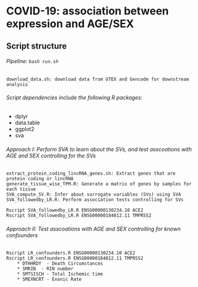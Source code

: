 # COVID-19: association between expression and AGE/SEX 

## Script structure
###### Pipeline: `bash run.sh` <br/>
	download_data.sh: download data from GTEX and Gencode for downstream analysis


###### Script dependencies include the following R packages:<br/>
* dplyr
* data.table
* ggplot2
* sva
	
###### Approach I: Perform SVA to learn about the SVs, and test asscoations with AGE and SEX controlling for the SVs <br/>

	extract_protein_coding_lincRNA_genes.sh: Extract genes that are protein coding or lincRNA
	generate_tissue_wise_TPM.R: Generate a matrix of genes by samples for each tissue
	SVA_compute_SV.R: Infer about surrogate variables (SVs) using SVA
	SVA_followedby_LR.R: Perform association tests controlling for SVs
	
	Rscript SVA_followedby_LR.R ENSG00000130234.10 ACE2
	Rscript SVA_followedby_LR.R ENSG00000184012.11 TMPRSS2


###### Approach II: Test asscoations with AGE and SEX controlling for known confounders <br/>
	Rscript LR_confounders.R ENSG00000130234.10 ACE2
	Rscript LR_confounders.R ENSG00000184012.11 TMPRSS2
		* DTHHRDY  - Death Circumstances
		* SMRIN  - RIN number
		* SMTSISCH - Total Ischemic time
		* SMEXNCRT - Exonic Rate
